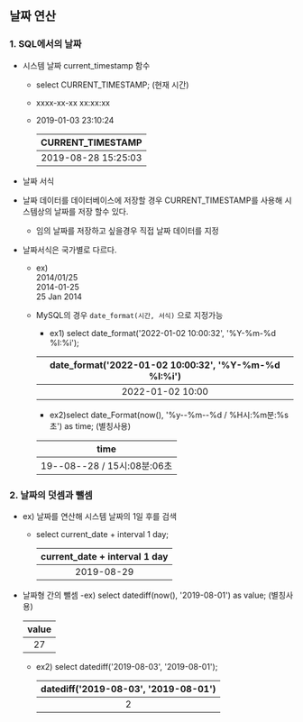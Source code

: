 ## 날짜 연산

### 1. SQL에서의 날짜
- 시스템 날짜 current_timestamp 함수
  - select CURRENT_TIMESTAMP;  (현재 시간)
  - xxxx-xx-xx xx:xx:xx
  - 2019-01-03 23:10:24
      
      |CURRENT_TIMESTAMP|
      |:--:|
      |2019-08-28 15:25:03|
      
      
     
     
- 날짜 서식
- 날짜 데이터를 데이터베이스에 저장할 경우 CURRENT_TIMESTAMP를 사용해 시스템상의 날짜를 저장 할수 있다.
  - 임의 날짜를 저장하고 싶을경우 직접 날짜 데이터를 지정

- 날짜서식은 국가별로 다르다.  
   - ex)  
  2014/01/25  
   2014-01-25  
      25 Jan 2014
      
   - MySQL의 경우  `date_format(시간, 서식)` 으로 지정가능
      - ex1) select date_format('2022-01-02 10:00:32', '%Y-%m-%d %I:%i');
      
      | date_format('2022-01-02 10:00:32', '%Y-%m-%d %I:%i') |
      |:--:|
      | 2022-01-02 10:00                                     |
          
      - ex2)select date_Format(now(), '%y--%m--%d  / %H시:%m분:%s초') as time;   (별칭사용)

      | time |
      |:--:|
      | 19--08--28  / 15시:08분:06초                                     |

### 2. 날짜의 덧셈과 뺄셈

- ex) 날짜를 연산해 시스템 날짜의 1일 후를 검색
   - select current_date + interval 1 day;

       | current_date + interval 1 day |
       |:--:|
       | 2019-08-29                    |

- 날짜형 간의 뺄셈
   -ex) select datediff(now(), '2019-08-01') as value; (별칭사용)
   
     |value |
     |:--:|
     |    27 |
   
   - ex2) select datediff('2019-08-03', '2019-08-01');
   
       | datediff('2019-08-03', '2019-08-01') |
       |:--:|
       |                                    2 |